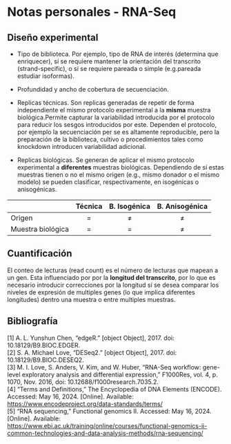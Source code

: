 # Notas personales - RNA-Seq

## Diseño experimental

- Tipo de biblioteca. Por ejemplo, tipo de RNA de interés (determina que enriquecer), sí se requiere mantener la orientación del transcrito (strand-specific), o sí se requiere pareada o simple (e.g.pareada estudiar isoformas).

- Profundidad y ancho de cobertura de secuenciación.

- Replicas técnicas. Son replicas generadas de repetir de forma independiente el mismo protocolo experimental a la __misma__ muestra biológica.Permite capturar la variabilidad introducida por el protocolo para reducir los sesgos introducidos por este. Dependen el protocolo, por ejemplo la secuenciación per se es altamente reproducible, pero la preparación de la biblioteca, cultivo o procedimientos tales como knockdown introducen variabilidad adicional.

- Replicas biológicas. Se generan de aplicar el mismo protocolo experimental a __diferentes__ muestras biológicas. Dependiendo de sí estas muestras tienen o no el mismo origen (e.g., mismo donador o el mismo modelo) se pueden clasificar, respectivamente, en isogénicas o anisogénicas.

| | Técnica | B. Isogénica | B. Anisogénica |
| :- | :-: | :-: | :-: |
| Origen | = | ≠ | ≠ |
| Muestra biológica | = | = | ≠ |

## Cuantificación

El conteo de lecturas (read count) es el número de lecturas que mapean a un gen. Esta influenciado por por la __longitud del transcrito__, por lo que es necesario introducir correcciones por la longitud sí se desea comparar los niveles de expresión de multiples genes (lo que implica diferentes longitudes) dentro una muestra o entre multiples muestras.


## Bibliografía

[1] A. L. Yunshun Chen, “edgeR.” [object Object], 2017. doi: 10.18129/B9.BIOC.EDGER.<br>
[2] S. A. Michael Love, “DESeq2.” [object Object], 2017. doi: 10.18129/B9.BIOC.DESEQ2.<br>
[3] M. I. Love, S. Anders, V. Kim, and W. Huber, “RNA-Seq workflow: gene-level exploratory analysis and differential expression,” F1000Res, vol. 4, p. 1070, Nov. 2016, doi: 10.12688/f1000research.7035.2.<br>
[4] “Terms and Definitions,” The Encyclopedia of DNA Elements (ENCODE). Accessed: May 16, 2024. [Online]. Available: https://www.encodeproject.org/data-standards/terms/<br>
[5] “RNA sequencing,” Functional genomics II. Accessed: May 16, 2024. [Online]. Available: https://www.ebi.ac.uk/training/online/courses/functional-genomics-ii-common-technologies-and-data-analysis-methods/rna-sequencing/<br>


